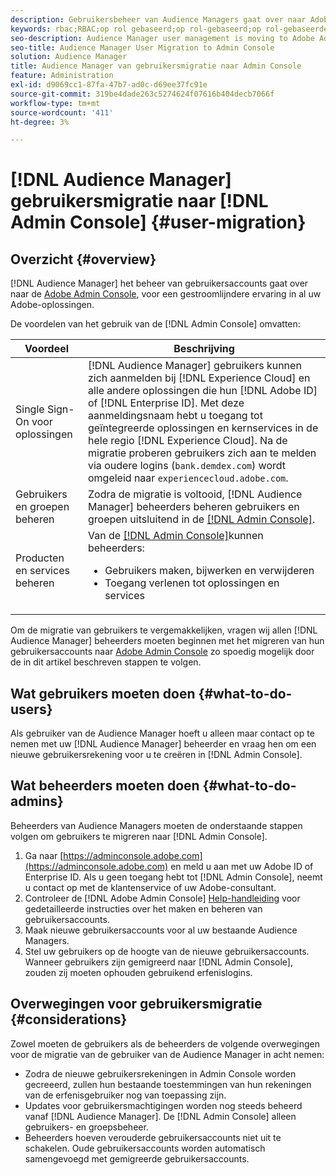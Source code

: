 ```yaml
---
description: Gebruikersbeheer van Audience Managers gaat over naar Adobe Admin Console. In dit artikel wordt uitgelegd wat u moet doen om de migratie van gebruikers voor te bereiden en wat er verandert als de migratie is voltooid.
keywords: rbac;RBAC;op rol gebaseerd;op rol-gebaseerd;op rol-gebaseerde toegangscontroles
seo-description: Audience Manager user management is moving to Adobe Admin Console. This article explains what you need to do to prepare for user migration, and what will change once the migration is complete.
seo-title: Audience Manager User Migration to Admin Console
solution: Audience Manager
title: Audience Manager van gebruikersmigratie naar Admin Console
feature: Administration
exl-id: d9069cc1-87fa-47b7-ad0c-d69ee37fc91e
source-git-commit: 319be4dade263c5274624f07616b404decb7066f
workflow-type: tm+mt
source-wordcount: '411'
ht-degree: 3%

---
```


# [!DNL Audience Manager] gebruikersmigratie naar [!DNL Admin Console] {#user-migration}

## Overzicht {#overview}

[!DNL Audience Manager] het beheer van gebruikersaccounts gaat over naar de [Adobe Admin Console](https://helpx.adobe.com/nl/enterprise/using/admin-console.html), voor een gestroomlijndere ervaring in al uw Adobe-oplossingen.

De voordelen van het gebruik van de [!DNL Admin Console] omvatten:

| Voordeel | Beschrijving |
|---|---|
| Single Sign-On voor oplossingen | [!DNL Audience Manager] gebruikers kunnen zich aanmelden bij [!DNL Experience Cloud] en alle andere oplossingen die hun [!DNL Adobe ID] of [!DNL Enterprise ID]. Met deze aanmeldingsnaam hebt u toegang tot geïntegreerde oplossingen en kernservices in de hele regio [!DNL Experience Cloud]. Na de migratie proberen gebruikers zich aan te melden via oudere logins (`bank.demdex.com`) wordt omgeleid naar `experiencecloud.adobe.com`. |
| Gebruikers en groepen beheren | Zodra de migratie is voltooid, [!DNL Audience Manager] beheerders beheren gebruikers en groepen uitsluitend in de [[!DNL Admin Console]](https://adminconsole.adobe.com/enterprise/). |
| Producten en services beheren | Van de [[!DNL Admin Console]](https://adminconsole.adobe.com/enterprise/)kunnen beheerders: <ul><li>Gebruikers maken, bijwerken en verwijderen</li><li>Toegang verlenen tot oplossingen en services</li></ul> |

Om de migratie van gebruikers te vergemakkelijken, vragen wij allen [!DNL Audience Manager] beheerders moeten beginnen met het migreren van hun gebruikersaccounts naar [Adobe Admin Console](https://helpx.adobe.com/nl/enterprise/using/admin-console.html) zo spoedig mogelijk door de in dit artikel beschreven stappen te volgen.

## Wat gebruikers moeten doen {#what-to-do-users}

Als gebruiker van de Audience Manager hoeft u alleen maar contact op te nemen met uw [!DNL Audience Manager] beheerder en vraag hen om een nieuwe gebruikersrekening voor u te creëren in [!DNL Admin Console].

## Wat beheerders moeten doen {#what-to-do-admins}

Beheerders van Audience Managers moeten de onderstaande stappen volgen om gebruikers te migreren naar [!DNL Admin Console].

1. Ga naar [https://adminconsole.adobe.com](https://adminconsole.adobe.com) en meld u aan met uw Adobe ID of Enterprise ID. Als u geen toegang hebt tot [!DNL Admin Console], neemt u contact op met de klantenservice of uw Adobe-consultant.
2. Controleer de [!DNL Adobe Admin Console] [Help-handleiding](https://helpx.adobe.com/nl/enterprise/admin-guide.html/enterprise/using/users.ug.html) voor gedetailleerde instructies over het maken en beheren van gebruikersaccounts.
3. Maak nieuwe gebruikersaccounts voor al uw bestaande Audience Managers.
4. Stel uw gebruikers op de hoogte van de nieuwe gebruikersaccounts. Wanneer gebruikers zijn gemigreerd naar [!DNL Admin Console], zouden zij moeten ophouden gebruikend erfenislogins.

## Overwegingen voor gebruikersmigratie {#considerations}

Zowel moeten de gebruikers als de beheerders de volgende overwegingen voor de migratie van de gebruiker van de Audience Manager in acht nemen:

* Zodra de nieuwe gebruikersrekeningen in Admin Console worden gecreeerd, zullen hun bestaande toestemmingen van hun rekeningen van de erfenisgebruiker nog van toepassing zijn.
* Updates voor gebruikersmachtigingen worden nog steeds beheerd vanaf [!DNL Audience Manager]. De [!DNL Admin Console] alleen gebruikers- en groepsbeheer.
* Beheerders hoeven verouderde gebruikersaccounts niet uit te schakelen. Oude gebruikersaccounts worden automatisch samengevoegd met gemigreerde gebruikersaccounts.
